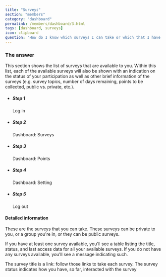 ```yaml
---
title: "Surveys"
section: "members"
category: "dashboard"
permalink: /members/dashboard/3.html
tags: [dashboard, surveys]
icon: clipboard
question: "How do I know which surveys I can take or which that I have already taken?"
---
```


### <i class="pe-anchor pe-fw"></i> The answer

This section shows the list of surveys that are available to you. Within this list, each of the available surveys will also be shown with an indication on the status of your participation as well as other brief information of the surveys (e.g. survey topics, number of days remaining, points to be collected, public vs. private, etc.).

<ul class="progress-tracker progress-tracker--text progress-tracker--center">
  <li class="progress-step is-completed">
    <span class="progress-marker"></span>
    <span class="progress-text">
      <h5 class="progress-title">Step 1</h5>
      Log in
    </span>
  </li>
  <li class="progress-step is-active">
    <span class="progress-marker"></span>
    <span class="progress-text">
      <h5 class="progress-title">Step 2</h5>
      Dashboard: Surveys
    </span>
  </li>
  <li class="progress-step">
    <span class="progress-marker"></span>
    <span class="progress-text">
      <h5 class="progress-title">Step 3</h5>
      Dashboard: Points
    </span>
  </li>
  <li class="progress-step">
    <span class="progress-marker"></span>
    <span class="progress-text">
      <h5 class="progress-title">Step 4</h5>
      Dashboard: Setting
    </span>
  </li>
  <li class="progress-step">
    <span class="progress-marker"></span>
    <span class="progress-text">
      <h5 class="progress-title">Step 5</h5>
      Log out
    </span>
  </li>
</ul>

#### Detailed information

These are the surveys that you can take. These surveys can be private to you, or a group you're in, or they can be public surveys.

If you have at least one survey available, you'll see a table listing the title, status, and last access data for all your available surveys. If you do not have any surveys available, you'll see a message indicating such.

The survey title is a link: follow those links to take each survey. The survey status indicates how you have, so far, interacted with the survey
